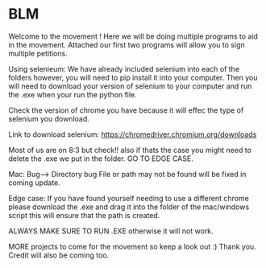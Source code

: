 # BLM
Welcome to the movement ! 
Here we will be doing multiple programs to aid in the movement. 
Attached our first two programs will allow you to sign multiple petitions.

Using selenieum: 
We have already included selenium into each of the folders however, you will need to pip install it into your computer. 
Then you will need to download your version of selenium to your computer and run the .exe when your run the python file. 

Check the version of chrome you have because it will effec the type of selenium you download. 

Link to download selenium: https://chromedriver.chromium.org/downloads 

Most of us are on 8:3 but check!! also if thats the case you might need to delete the .exe we put in the folder. GO TO EDGE CASE.

Mac: 
Bug--> Directory bug File or path may not be found will be fixed in coming update. 

Edge case: 
If you have found yourself needing to use a different chrome please download the .exe and drag it into the folder of the mac/windows script this will ensure that the path is created. 

ALWAYS MAKE SURE TO RUN .EXE otherwise it will not work. 



MORE projects to come for the movement so keep a look out :) Thank you. Credit will also be coming too. 
